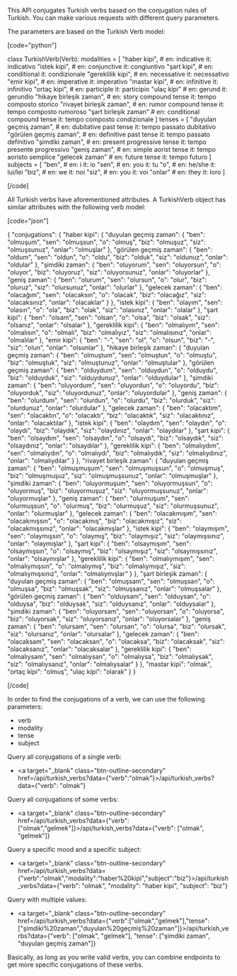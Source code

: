 This API conjugates Turkish verbs based on the conjugation rules of Turkish. You can make various requests with different query parameters.

The parameters are based on the Turkish Verb model:

[code="python"]

class TurkishVerb(Verb):
    modalities = [
        "haber kipi",                # en: indicative                  it: indicativo
        "istek kipi",                # en: conjunctive                 it: congiuntivo
        "şart kipi",                 # en: conditional                 it: condizionale
        "gereklilik kipi",           # en: necessative                 it: necessativo
        "emir kipi",                 # en: imperative                  it: imperativo
        "mastar kipi",               # en: infinitive                  it: infinitivo
        "ortaç kipi",                # en: participle                  it: participio
        "ulaç kipi"                  # en: gerund                      it: gerundio
        "hikaye birleşik zaman",     # en: story compound tense        it: tempo composto storico
        "rivayet birleşik zaman",    # en: rumor compound tense        it: tempo composto rumoroso
        "şart birleşik zaman"        # en: conditional compound tense  it: tempo composto condizionale
    ]
    tenses = [
        "duyulan geçmiş zaman",      # en: dubitative past tense       it: tempo passato dubitativo
        "görülen geçmiş zaman",      # en: definitive past tense       it: tempo passato definitivo
        "şimdiki zaman",             # en: present progressive tense   it: tempo presente progressivo
        "geniş zaman",               # en: simple aorist tense         it: tempo aoristo semplice
        "gelecek zaman"              # en: future tense                it: tempo futuro
    ]
    subjects = [
        "ben",                       # en: i                           it: io
        "sen",                       # en: you                         it: tu
        "o",                         # en: he/she                      it: lui/lei
        "biz",                       # en: we                          it: noi
        "siz",                       # en: you                         it: voi
        "onlar"                      # en: they                        it: loro
    ]

[/code]

All Turkish verbs have aforementioned attributes. A TurkishVerb object has similar attributes with the following verb model:

[code="json"]

{
    "conjugations": {
        "haber kipi": {
            "duyulan geçmiş zaman": {
                "ben": "olmuşum",
                "sen": "olmuşsun",
                "o": "olmuş",
                "biz": "olmuşuz",
                "siz": "olmuşsunuz",
                "onlar": "olmuşlar"
            },
            "görülen geçmiş zaman": {
                "ben": "oldum",
                "sen": "oldun",
                "o": "oldu",
                "biz": "olduk",
                "siz": "oldunuz",
                "onlar": "oldular"
            },
            "şimdiki zaman": {
                "ben": "oluyorum",
                "sen": "oluyorsun",
                "o": "oluyor",
                "biz": "oluyoruz",
                "siz": "oluyorsunuz",
                "onlar": "oluyorlar"
            },
            "geniş zaman": {
                "ben": "olurum",
                "sen": "olursun",
                "o": "olur",
                "biz": "oluruz",
                "siz": "olursunuz",
                "onlar": "olurlar"
            },
            "gelecek zaman": {
                "ben": "olacağım",
                "sen": "olacaksın",
                "o": "olacak",
                "biz": "olacağız",
                "siz": "olacaksınız",
                "onlar": "olacaklar"
            }
        },
        "istek kipi": {
            "ben": "olayım",
            "sen": "olasın",
            "o": "ola",
            "biz": "olak",
            "siz": "olasınız",
            "onlar": "olalar"
        },
        "şart kipi": {
            "ben": "olsam",
            "sen": "olsan",
            "o": "olsa",
            "biz": "olsak",
            "siz": "olsanız",
            "onlar": "olsalar"
        },
        "gereklilik kipi": {
            "ben": "olmalıyım",
            "sen": "olmalısın",
            "o": "olmalı",
            "biz": "olmalıyız",
            "siz": "olmalısınız",
            "onlar": "olmalılar"
        },
        "emir kipi": {
            "ben": "-",
            "sen": "ol",
            "o": "olsun",
            "biz": "-",
            "siz": "olun",
            "onlar": "olsunlar"
        },
        "hikaye birleşik zaman": {
            "duyulan geçmiş zaman": {
                "ben": "olmuştum",
                "sen": "olmuştun",
                "o": "olmuştu",
                "biz": "olmuştuk",
                "siz": "olmuştunuz",
                "onlar": "olmuştular"
            },
            "görülen geçmiş zaman": {
                "ben": "olduydum",
                "sen": "olduydun",
                "o": "olduydu",
                "biz": "olduyduk",
                "siz": "olduydunuz",
                "onlar": "olduydular"
            },
            "şimdiki zaman": {
                "ben": "oluyordum",
                "sen": "oluyordun",
                "o": "oluyordu",
                "biz": "oluyorduk",
                "siz": "oluyordunuz",
                "onlar": "oluyordular"
            },
            "geniş zaman": {
                "ben": "olurdum",
                "sen": "olurdun",
                "o": "olurdu",
                "biz": "olurduk",
                "siz": "olurdunuz",
                "onlar": "olurdular"
            },
            "gelecek zaman": {
                "ben": "olacaktım",
                "sen": "olacaktın",
                "o": "olacaktı",
                "biz": "olacaktık",
                "siz": "olacaktınız",
                "onlar": "olacaktılar"
            },
            "istek kipi": {
                "ben": "olaydım",
                "sen": "olaydın",
                "o": "olaydı",
                "biz": "olaydık",
                "siz": "olaydınız",
                "onlar": "olaydılar"
            },
            "şart kipi": {
                "ben": "olsaydım",
                "sen": "olsaydın",
                "o": "olsaydı",
                "biz": "olsaydık",
                "siz": "olsaydınız",
                "onlar": "olsaydılar"
            },
            "gereklilik kipi": {
                "ben": "olmalıydım",
                "sen": "olmalıydın",
                "o": "olmalıydı",
                "biz": "olmalıydık",
                "siz": "olmalıydınız",
                "onlar": "olmalıydılar"
            }
        },
        "rivayet birleşik zaman": {
            "duyulan geçmiş zaman": {
                "ben": "olmuşmuşum",
                "sen": "olmuşmuşsun",
                "o": "olmuşmuş",
                "biz": "olmuşmuşuz",
                "siz": "olmuşmuşsunuz",
                "onlar": "olmuşmuşlar"
            },
            "şimdiki zaman": {
                "ben": "oluyormuşum",
                "sen": "oluyormuşsun",
                "o": "oluyormuş",
                "biz": "oluyormuşuz",
                "siz": "oluyormuşsunuz",
                "onlar": "oluyormuşlar"
            },
            "geniş zaman": {
                "ben": "olurmuşum",
                "sen": "olurmuşsun",
                "o": "olurmuş",
                "biz": "olurmuşuz",
                "siz": "olurmuşsunuz",
                "onlar": "olurmuşlar"
            },
            "gelecek zaman": {
                "ben": "olacakmışım",
                "sen": "olacakmışsın",
                "o": "olacakmış",
                "biz": "olacakmışız",
                "siz": "olacakmışsınız",
                "onlar": "olacakmışlar"
            },
            "istek kipi": {
                "ben": "olaymışım",
                "sen": "olaymışsın",
                "o": "olaymış",
                "biz": "olaymışız",
                "siz": "olaymışsınız",
                "onlar": "olaymışlar"
            },
            "şart kipi": {
                "ben": "olsaymışım",
                "sen": "olsaymışsın",
                "o": "olsaymış",
                "biz": "olsaymışız",
                "siz": "olsaymışsınız",
                "onlar": "olsaymışlar"
            },
            "gereklilik kipi": {
                "ben": "olmalıymışım",
                "sen": "olmalıymışsın",
                "o": "olmalıymış",
                "biz": "olmalıymışız",
                "siz": "olmalıymışsınız",
                "onlar": "olmalıymışlar"
            }
        },
        "şart birleşik zaman": {
            "duyulan geçmiş zaman": {
                "ben": "olmuşsam",
                "sen": "olmuşsan",
                "o": "olmuşsa",
                "biz": "olmuşsak",
                "siz": "olmuşsanız",
                "onlar": "olmuşsalar"
            },
            "görülen geçmiş zaman": {
                "ben": "olduysam",
                "sen": "olduysan",
                "o": "olduysa",
                "biz": "olduysak",
                "siz": "olduysanız",
                "onlar": "olduysalar"
            },
            "şimdiki zaman": {
                "ben": "oluyorsam",
                "sen": "oluyorsan",
                "o": "oluyorsa",
                "biz": "oluyorsak",
                "siz": "oluyorsanız",
                "onlar": "oluyorsalar"
            },
            "geniş zaman": {
                "ben": "olursam",
                "sen": "olursan",
                "o": "olursa",
                "biz": "olursak",
                "siz": "olursanız",
                "onlar": "olursalar"
            },
            "gelecek zaman": {
                "ben": "olacaksam",
                "sen": "olacaksan",
                "o": "olacaksa",
                "biz": "olacaksak",
                "siz": "olacaksanız",
                "onlar": "olacaksalar"
            },
            "gereklilik kipi": {
                "ben": "olmalıysam",
                "sen": "olmalıysan",
                "o": "olmalıysa",
                "biz": "olmalıysak",
                "siz": "olmalıysanız",
                "onlar": "olmalıysalar"
            }
        },
        "mastar kipi": "olmak",
        "ortaç kipi": "olmuş",
        "ulaç kipi": "olarak"
    }
}

[/code]

In order to find the conjugations of a verb, we can use the following parameters:

- verb
- modality
- tense
- subject

Query all conjugations of a single verb:

- <a target="_blank" class="btn-outline-secondary" href=/api/turkish_verbs?data={"verb":"olmak"}>/api/turkish_verbs?data={"verb": "olmak"}</a>

Query all conjugations of some verbs:

- <a target="_blank" class="btn-outline-secondary" href=/api/turkish_verbs?data={"verb":["olmak","gelmek"]}>/api/turkish_verbs?data={"verb": ["olmak", "gelmek"]}</a>

Query a specific mood and a specific subject:

- <a target="_blank" class="btn-outline-secondary" href=/api/turkish_verbs?data={"verb":"olmak","modality":"haber%20kipi","subject":"biz"}>/api/turkish_verbs?data={"verb": "olmak", "modality": "haber kipi", "subject": "biz"}</a>

Query with multiple values:

- <a target="_blank" class="btn-outline-secondary" href=/api/turkish_verbs?data={"verb":["olmak","gelmek"],"tense":["şimdiki%20zaman","duyulan%20geçmiş%20zaman"]}>/api/turkish_verbs?data={"verb": ["olmak", "gelmek"], "tense": ["şimdiki zaman", "duyulan geçmiş zaman"]}</a>

Basically, as long as you write valid verbs, you can combine endpoints to get more specific conjugations of these verbs.
